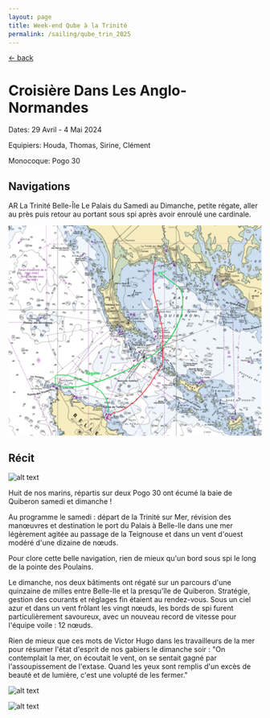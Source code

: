 ```yaml
---
layout: page
title: Week-end Qube à la Trinité
permalink: /sailing/qube_trin_2025
---
```


[<- back](.)

# Croisière Dans Les Anglo-Normandes

Dates: 29 Avril - 4 Mai 2024

Equipiers: Houda, Thomas, Sirine, Clément

Monocoque: Pogo 30

## Navigations

AR La Trinité Belle-Île Le Palais du Samedi au Dimanche, petite régate, aller au près puis retour au portant sous spi après avoir enroulé une cardinale.

![alt text](image.png)

## Récit

![alt text](<WhatsApp Image 2025-06-28 à 18.52.36_e41f1f91.jpg>)

Huit de nos marins, répartis sur deux Pogo 30 ont écumé la baie de Quiberon samedi et dimanche !

Au programme le samedi : départ de la Trinité sur Mer, révision des manœuvres et destination le port du Palais à Belle-Ile dans une mer légèrement agitée au passage de la Teignouse et dans un vent d'ouest
modéré d'une dizaine de nœuds.

Pour clore cette belle navigation, rien de mieux qu'un bord sous spi le long de la pointe des Poulains.

Le dimanche, nos deux bâtiments ont régaté sur un parcours d'une quinzaine de milles entre Belle-Ile et la presqu'île de Quiberon. Stratégie, gestion des courants et réglages fin étaient au rendez-vous. Sous un ciel azur et dans un vent frôlant les vingt nœuds, les bords de spi furent particulièrement savoureux, avec un nouveau record de vitesse pour l'équipe voile : 12 nœuds.

Rien de mieux que ces mots de Victor Hugo dans les travailleurs de la mer pour résumer l'état d'esprit de nos gabiers le dimanche soir :
"On contemplait la mer, on écoutait le vent, on se sentait gagné par l'assoupissement de l'extase. Quand les yeux sont remplis d'un excès de beauté et de lumière, c'est une volupté de les fermer."

![alt text](<WhatsApp Image 2025-06-28 à 18.52.36_31851243.jpg>)

![alt text](<WhatsApp Image 2025-06-28 à 18.52.36_fcd4c0a2.jpg>)
